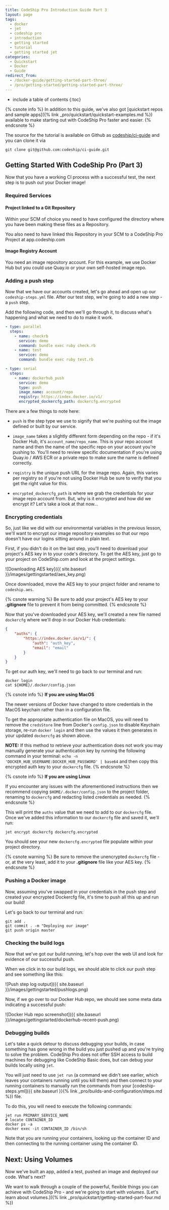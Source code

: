 ```yaml
---
title: CodeShip Pro Introduction Guide Part 3
layout: page
tags:
  - docker
  - jet
  - codeship pro
  - introduction
  - getting started
  - tutorial
  - getting started jet
categories:
  - Quickstart
  - Docker
  - Guide
redirect_from:
  - /docker-guide/getting-started-part-three/
  - /pro/getting-started/getting-started-part-three/
---
```


* include a table of contents
{:toc}

{% csnote info %}
In addition to this guide, we've also got [quickstart repos and sample apps]({% link _pro/quickstart/quickstart-examples.md %}) available to make starting out with CodeShip Pro faster and easier.
{% endcsnote %}

The source for the tutorial is available on Github as [codeship/ci-guide](https://github.com/codeship/ci-guide/) and you can clone it via

```shell
git clone git@github.com:codeship/ci-guide.git
```

## Getting Started With CodeShip Pro (Part 3)

Now that you have a working CI process with a successful test, the next step is to push out your Docker image!

### Required Services 

#### Project linked to a Git Repository

Within your SCM of choice you need to have configured the directory where you have been making these files as a Repository. 

You also need to have linked this Repository in your SCM to a CodeShip Pro Project at app.codeship.com

#### Image Registry Account

You need an image repository account. For this example, we use Docker Hub but you could use Quay.io or your own self-hosted image repo.

### Adding a push step

Now that we have our accounts created, let's go ahead and open up our `codeship-steps.yml` file. After our test step, we're going to add a new step - a `push` step.

Add the following code, and then we'll go through it, to discuss what's happening and what we need to do to make it work.

```yaml
- type: parallel
  steps:
    - name: checkrb
      service: demo
      command: bundle exec ruby check.rb
    - name: test
      service: demo
      command: bundle exec ruby test.rb

- type: serial
  steps:
    - name: dockerhub_push
      service: demo
      type: push
      image_name: account/repo
      registry: https://index.docker.io/v1/
      encrypted_dockercfg_path: dockercfg.encrypted
```

There are a few things to note here:

* `push` is the step type we use to signify that we're pushing out the image defined or built by our service.

* `image_name` takes a slightly different form depending on the repo - if it's Docker Hub, it's `account_name/repo_name`. This is your repo account name and then the name of the specific repo on your account you're pushing to. You'll need to review specific documentation if you're using Quay.io / AWS ECR or a private repo to make sure the name is defined correctly.

* `registry` is the unique push URL for the image repo. Again, this varies per registry so if you're not using Docker Hub be sure to verify that you get the right value for this.

* `encrypted_dockercfg_path` is where we grab the credentials for your image repo account from. But, why is it encrypted and how did we encrypt it? Let's take a look at that now...

### Encrypting credentials

So, just like we did with our environmental variables in the previous lesson, we'll want to encrypt our image repository examples so that our repo doesn't have our logins sitting around in plain text.

First, if you didn't do it on the last step, you'll need to download your project's AES key in to your code's directory. To get the AES key, just go to your project on CodeShip.com and look at the project settings.

![Downloading AES key]({{ site.baseurl }}/images/gettingstarted/aes_key.png)

Once downloaded, move the AES key to your project folder and rename to `codeship.aes`.

{% csnote warning %}
Be sure to add your project's AES key to your **.gitignore** file to prevent it from being committed.
{% endcsnote %}

Now that you've downloaded your AES key, we'll created a new file named `dockercfg` where we'll drop in our Docker Hub credentials:

```json
{
	"auths": {
		"https://index.docker.io/v1/": {
			"auth": "auth_key",
			"email": "email"
		}
	}
}
```

To get our auth key, we'll need to go back to our terminal and run:

```shell
docker login
cat ${HOME}/.docker/config.json
```

{% csnote info %}
**If you are using MacOS**

The newer versions of Docker have changed to store credentials in the MacOS keychain rather than in a configuration file.

To get the appropriate authentication file on MacOS, you will need to remove the `credsStore` line from Docker's `config.json` to disable Keychain storage, re-run `docker login` and then use the values it then generates in your updated `dockercfg` as shown above.

**NOTE:** If this method to retrieve your authentication does not work you may manually generate your authentication key by running the following command in your terminal: `echo -n 'DOCKER_HUB_USERNAME:DOCKER_HUB_PASSWORD' | base64` and then copy this encrypted auth key to your `dockercfg` file. 
{% endcsnote %}

{% csnote info %}
**If you are using Linux**

If you encounter any issues with the aforementioned instructions then we recommend copying `$HOME/.docker/config.json` to the project folder, renaming to `dockercfg` and redacting listed credentials as needed.
{% endcsnote %}

This will print the `auths` value that we need to add to our `dockercfg` file. Once we've added this information to our `dockercfg` file and saved it, we'll run:

```shell
jet encrypt dockercfg dockercfg.encrypted
```

You should see your new `dockercfg.encrypted` file populate within your project directory.

{% csnote warning %}
Be sure to remove the unencrypted `dockercfg` file - or, at the very least, add it to your **.gitignore** file like your AES key.
{% endcsnote %}

### Pushing a Docker image

Now, assuming you've swapped in your credentials in the push step and created your encrypted Dockercfg file, it's time to push all this up and run our build!

Let's go back to our terminal and run:

```shell
git add .
git commit . -m "Deploying our image"
git push origin master
```

### Checking the build logs

Now that we've got our build running, let's hop over the web UI and look for evidence of our successful push.

When we click in to our build logs, we should able to click our push step and see something like this:

![Push step log output]({{ site.baseurl }}/images/gettingstarted/pushlogs.png)

Now, if we go over to our Docker Hub repo, we should see some meta data indicating a successful push:

![Docker Hub repo screenshot]({{ site.baseurl }}/images/gettingstarted/dockerhub-recent-push.png)

### Debugging builds

Let's take a quick detour to discuss debugging your builds, in case something has gone wrong in the build you just pushed up and you're trying to solve the problem. CodeShip Pro does not offer SSH access to build machines for debugging like CodeShip Basic does, but can debug your builds locally using `jet`.

You will just need to use `jet run` (a command we didn't see earlier, which leaves your containers running until you kill them) and then connect to your running containers to manually run the commands from your [codeship-steps.yml]({{ site.baseurl }}{% link _pro/builds-and-configuration/steps.md %}) file.

To do this, you will need to execute the following commands:

```shell
jet run PRIMARY_SERVICE_NAME
# locate CONTAINER_ID
docker ps -a
docker exec -it CONTAINER_ID /bin/sh
```

Note that you are running your containers, looking up the container ID and then connecting to the running container using the container ID.

## Next: Using Volumes

Now we've built an app, added a test, pushed an image and deployed our code. What's next?

We want to walk through a couple of the powerful, flexible things you can achieve with CodeShip Pro - and we're going to start with *volumes*. [Let's learn about volumes.]({% link _pro/quickstart/getting-started-part-four.md %})
